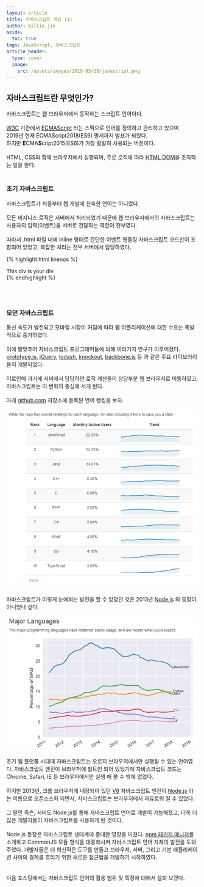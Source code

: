```yaml
---
layout: article
title: 자바스크립트 개요 (1)
author: billie.jin
aside:
  toc: true
tags: JavaScript, 자바스크립트
article_header:
  type: cover
  image:
    src: /assets/images/2019-03/25/javascript.png
---
```

## 자바스크립트란 무엇인가?
자바스크립트는 웹 브라우저에서 동작하는 스크립트 언어이다.
<br/>
<br/>
[W3C](https://www.w3.org/) 기관에서 [ECMAScript](https://www.ecma-international.org/publications/standards/Ecma-262.htm) 라는 스펙으로 언어를 정의하고 관리하고 있으며
<br/>
2019년 현재 ECMAScript2018(ES9) 명세까지 발표가 되었다.
<br/>
하지만 **E**CMA**S**cript2015(ES6)가 가장 활발히 사용되는 버전이다.
<br/><br/>
HTML, CSS와 함께 브라우저에서 실행되며, 주로 로직에 따라 [HTML DOM](https://developer.mozilla.org/ko/docs/Gecko_DOM_Reference/%EC%86%8C%EA%B0%9C)을 조작하는 일을 한다.
<br/><br/>

### 초기 자바스크립트
자바스크립트가 처음부터 웹 개발에 친숙한 언어는 아니었다.
<br/><br/>
모든 비지니스 로직은 서버에서 처리되었기 때문에 웹 브라우저에서의 자바스크립트는 사용자의 입력(이벤트)을 서버로 전달하는 역할이 전부였다.
<br/><br/>
따라서 .html 파일 내에 inline 형태로 간단한 이벤트 핸들링 자바스크립트 코드만이 포함되어 있었고, 복잡한 처리는 전부 서버에서 담당하였다.

{% highlight html linenos %}
<html>
<head>
  <script>
    function nameMyDiv() {
      document.getElementById("myDiv").innerHTML = "This div is my div";
    }
  </script>
</head>
<body onload="nameMyDiv();">
  <div id="myDiv">This div is your div</div>
</body>
</html>
{% endhighlight %}

<br/><br/>

### 모던 자바스크립트
통신 속도가 발전되고 모바일 시장이 커짐에 따라 웹 어플리케이션에 대한 수요는 폭발적으로 증가하였다.
<br/><br/>
이에 발맞추어 자바스크립트 프로그래머들에 의해 여러가지 연구가 이루어졌다. [prototype.js](http://prototypejs.org/), [jQuery](https://jquery.com/), [lodash](https://lodash.com/
), [knockout](https://knockoutjs.com/), [backbone.js](https://backbonejs.org/) 등 과 같은 주요 라이브러리들이 개발되었다.
<br/><br/>
이로인해 과거에 서버에서 담당하던 로직 계산들이 상당부분 웹 브라우저로 이동하였고, 자바스크립트는 이 변화의 중심에 서게 된다.
<br/><br/>
아래 [github.com](https://github.com) 저장소에 등록된 언어 랭킹을 보자.
<br/><br/>
![](/assets/images/2019-03/25/github-language-ranking.png)
<br/><br/>
자바스크립트가 이렇게 눈에띄는 발전을 할 수 있었던 것은 2013년 [Node.js](https://nodejs.org/ko/) 의 등장이 아니었나 싶다.
<br/><br/>
![](/assets/images/2019-03/25/github-major-languages.png)
<br/><br/>
초기 웹 플랫폼 시대때 자바스크립트는 오로지 브라우저에서만 실행될 수 있는 언어였다. 자바스크립트 엔진이 브라우저에 빌트인 되어 있었기에 자바스크립트 코드는 Chrome, Safari, IE 등 브라우저에서만 실행 해 볼 수 밖에 없었다.
<br/><br/>
하지만 2013년, 크롬 브라우저에 내장되어 있던 [V8](https://ko.wikipedia.org/wiki/%ED%81%AC%EB%A1%AC_V8) 자바스크립트 엔진이 [Node.js](https://nodejs.org/en/) 라는 이름으로 오픈소스화 되면서, 자바스크립트는 브라우저에서 자유로워 질 수 있었다.
<br/><br/>
그 말인 즉슨, 서버도 Node.js를 통해 자바스크립트 언어로 개발이 가능해졌고, 더욱 더 많은 개발자들이 자바스크립트를 사용하게 된 것이다.
<br/><br/>
Node.js 등장은 자바스크립트 생태계에 중대한 영향을 미쳤다. [npm 패키지 매니저](https://www.npmjs.com/)를 소개하고 CommonJS 모듈 형식을 대중화시켜 자바스크립트 언어 자체의 발전을 도와주었다. 개발자들은 더 혁신적은 도구를 만들고 브라우저, 서버, 그리고 기본 애플리케이션 사이의 경계를 흐리기 위한 새로운 접근법을 개발하기 시작하였다.
<br/><br/><br/>
다음 포스팅에서는 자바스크립트 언어의 활용 범위 및 특징에 대해서 살펴 보겠다.